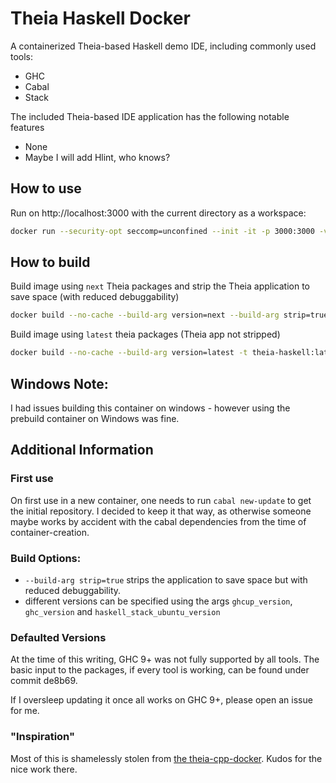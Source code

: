 # Theia Haskell Docker

A containerized Theia-based Haskell demo IDE, including commonly used tools:

- GHC
- Cabal
- Stack

The included Theia-based IDE application has the following notable features

- None
- Maybe I will add Hlint, who knows?

## How to use

Run on http://localhost:3000 with the current directory as a workspace:

```bash
docker run --security-opt seccomp=unconfined --init -it -p 3000:3000 -v "$(pwd):/home/project:cached" theia-haskell:next
```

## How to build

Build image using `next` Theia packages and strip the Theia application to save space (with reduced debuggability)

```bash
docker build --no-cache --build-arg version=next --build-arg strip=true  -t theia-haskell:next .
```

Build image using `latest` theia packages (Theia app not stripped)

```bash
docker build --no-cache --build-arg version=latest -t theia-haskell:latest .
```
## Windows Note: 
I had issues building this container on windows - however using the prebuild container on Windows was fine. 

## Additional Information

### First use

On first use in a new container, one needs to run `cabal new-update` to get the initial repository. 
I decided to keep it that way, as otherwise someone maybe works by accident with the cabal dependencies from the time of container-creation.

### Build Options:
  - `--build-arg strip=true` strips the application to save space but with reduced debuggability.
  - different versions can be specified using the args `ghcup_version`, `ghc_version` and `haskell_stack_ubuntu_version`

### Defaulted Versions

At the time of this writing, GHC 9+ was not fully supported by all tools. 
The basic input to the packages, if every tool is working, can be found under commit de8b69.

If I oversleep updating it once all works on GHC 9+, please open an issue for me. 

### "Inspiration"

Most of this is shamelessly stolen from [the theia-cpp-docker](https://github.com/theia-ide/theia-apps/tree/master/theia-cpp-docker).
Kudos for the nice work there. 
